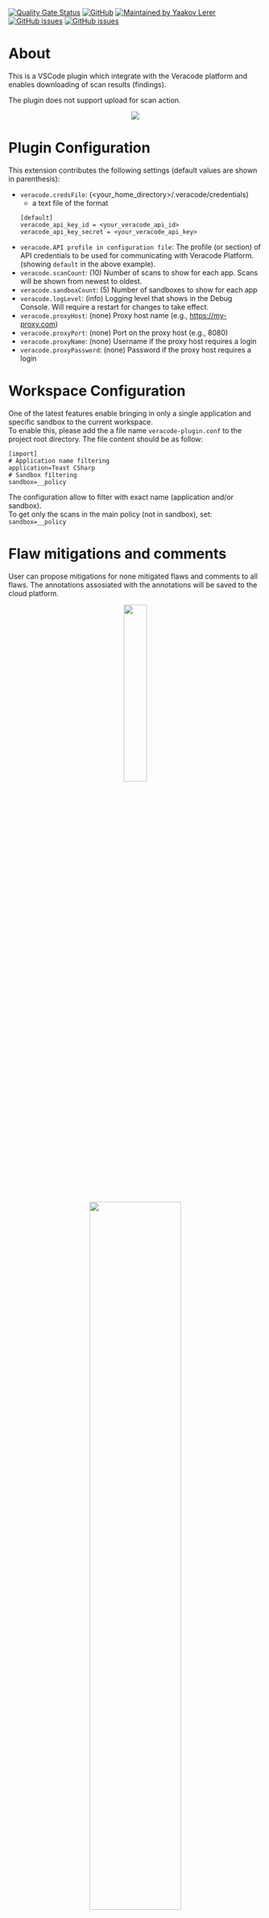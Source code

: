 [![Quality Gate Status](https://sonarcloud.io/api/project_badges/measure?project=Lerer_VSCode-Veracode-Unified&metric=alert_status)](https://sonarcloud.io/dashboard?id=Lerer_VSCode-Veracode-Unified) [![GitHub](https://img.shields.io/github/license/lerer/VSCode-Veracode-Unified?style=flat-squere)](https://github.com/Lerer/VSCode-Veracode-Unified/blob/master/LICENSE.md) [![Maintained by Yaakov Lerer](https://img.shields.io/badge/maintained%20by-Lerer-brightgreen)](http://www.github.com/lerer) [![GitHub issues](https://img.shields.io/github/issues/lerer/VSCode-Veracode-Unified/enhancement?color=9cf)](https://github.com/Lerer/VSCode-Veracode-Unified/issues?q=is%3Aopen+is%3Aissue+label%3Aenhancement) [![GitHub issues](https://img.shields.io/github/issues/lerer/VSCode-Veracode-Unified/bug?color=red)](https://github.com/Lerer/VSCode-Veracode-Unified/issues?q=is%3Aopen+is%3Aissue+label%3Abug)

# About

This is a VSCode plugin which integrate with the Veracode platform and enables downloading of scan results (findings).

The plugin does not support upload for scan action. 

<p align=center>
<img src="media/IDE_View_210809_135013.png">
</p>

# Plugin Configuration

This extension contributes the following settings (default values are shown in parenthesis):

* `veracode.credsFile`: (<your_home_directory>/.veracode/credentials)
  * a text file of the format 
  ```
  [default]
  veracode_api_key_id = <your_veracode_api_id>
  veracode_api_key_secret = <your_veracode_api_key>
  ```
* `veracode.API profile in configuration file`: The profile (or section) of API credentials to be used for communicating with Veracode Platform. (showing `default` in the above example).
* `veracode.scanCount`: (10) Number of scans to show for each app.  Scans will be shown from newest to oldest.
* `veracode.sandboxCount`: (5) Number of sandboxes to show for each app
* `veracode.logLevel`: (info) Logging level that shows in the Debug Console.  Will require a restart for changes to take effect.
* `veracode.proxyHost`: (none) Proxy host name (e.g., https://my-proxy.com)
* `veracode.proxyPort`: (none) Port on the proxy host (e.g., 8080)
* `veracode.proxyName`: (none) Username if the proxy host requires a login 
* `veracode.proxyPassword`: (none) Password if the proxy host requires a login

# Workspace Configuration
One of the latest features enable bringing in only a single application and specific sandbox to the current workspace.  
To enable this, please add the a file name `veracode-plugin.conf` to the project root directory. The file content should be as follow:
```
[import]
# Application name filtering
application=Teast CSharp
# Sandbox filtering
sandbox=__policy
```
The configuration allow to filter with exact name (application and/or sandbox).  
To get only the scans in the main policy (not in sandbox), set: `sandbox=__policy` 

# Flaw mitigations and comments  
User can propose mitigations for none mitigated flaws and comments to all flaws. The annotations assosiated with the annotations will be saved to the cloud platform. 

<p align=center>
<img src="media/Annotation_menu_210809_134916.png" width="30%">
</p>

<p align=center>
<img src="media/ScreenShot_2020-10-12_010929.png" width="60%">
</p>

# Sorting and Filtering
The menu (from the Veracode tree explorer pane) have few sorting and filtering options.

<p align=center>
<img src="media/Filters_menu_2021-08-09_124402.png" width="55%">
</p>

## Sorting and Grouping
- __Sort by Severity__: will organize flaws by their severity
  - Medium
    - #6 - CWE-80 - \<File_Name\>:\<line number\>
- __Sort by CWE__: will organize the findings by CWE with a title:
  - CWE-80 - Medium - Improper Neutralization of Script-Related HTML Tags in a Web Page (Basic XSS)
    - #4 - \<File_Name\>:\<line number\>
- __Sort by Flaw Category__: will organize and group findings by the flaw Category
  - \<Flaw Category Name\>
    - #5 - \<Severity\> - CWE-XXX - \<File_Name\>:\<line number\>

## Filtering
- __Mitigations__ : will allow to include or exclude mitigated findings
- __Effecting Policy__ : Will enable to remove findings which are not effecting policy associate with the Application Profile 

__Note:__ The selected grouping and the filtering you can view at the IDE status bar
<p align=center>
<img src="media/IDE_info_bar_210810_0048.png" width="70%">
</p>

# Pipeline Scan 
Additional menu option was added in VSCode project (files) explorer for files with the following extensions to run pipeline scan: JAR, WAR, EAR, ZIP, APK
<p align=center>
<img src="media/pipeline_scan_menu_item.png" width="40%">
</p>

The scan progress will get open in its own dedicated output
<p align=center>
<img src="media/pipeline_scan_process.png" width="70%">
</p>

At the end of the scan, a text output report of the scan will open in the editor. 

# Reports
Few new options for reporting from the Sandbox/Policy right-click menu within the Heirarchy __at the Veracode view__ which was added by this extension. (see first screenshot image above) 

## Software Composition Analysis (SCA)
Get a view of the vulnerabilities associate with the application policy or sandbox scan

The import menu option is available at the POLICY/sandbox level
<p align=center>
<img src="media/menu_report_sca.png" width="30%">
</p>
Clicking on the option will open (with a delay of few seconds) a new page (web view) in the IDE of the SCA findings
<p align=center>
<img src="media/SCA_page_view_210809_124333.png" >
</p>

## Summary Report
Fetch the summary report of the Policy/Sandbox as a menu option - from the right click menu of the __POLICY__ or the __Sandbox Name__.  
__Note__ - results includes also mitigated findings

<p align=center>
<img src="media/menu_report_summary.png" width="30%">
</p>

<p align=center>
<img src="media/summary_report.png" width="50%">
</p>

## Pipeline Scan Text Report
In addition of automatically open up at the end of the scan, you can also use the right-click menu option of the JSON out result file

The file name is default to: `veracode-pipeline-scan-results.json`
- You can configure the filename in the Veracode VSCode extention setting name: `Pipeline Scan Results Filename`

<p align=center>
<img src="media/pipeline_scan_report_menu_item.png" width="40%">
</p>

<p align=center>
<img src="media/pipeline_scan_result_as_text.png" width="75%">
</p>
          
## Found a problem? Want to request a feature?
Please log an issue.  

# A note about the author
While it's true that I work at [Veracode](https://www.veracode.com/) at the time of writing this plugin - this is not an official supported plugin by Veracode.

# Credit
The initial code base of this plugin was created by a colleague of mine - [Kevin Rise](https://gitlab.com/buzzcode).      
Few features added using code written by another colleague - [Chris Campbell](https://github.com/ctcampbell)






